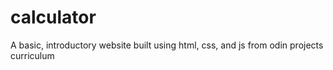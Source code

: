 # calculator

A basic, introductory website built using html, css, and js from odin projects curriculum